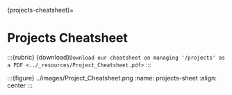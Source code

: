 (projects-cheatsheet)=
# Projects Cheatsheet
:::{rubric} {download}`Download our cheatsheet on managing '/projects' as a PDF <../_resources/Project_Cheatsheet.pdf>`
:::

:::{figure} ../images/Project_Cheatsheet.png
:name: projects-sheet
:align: center
:::
